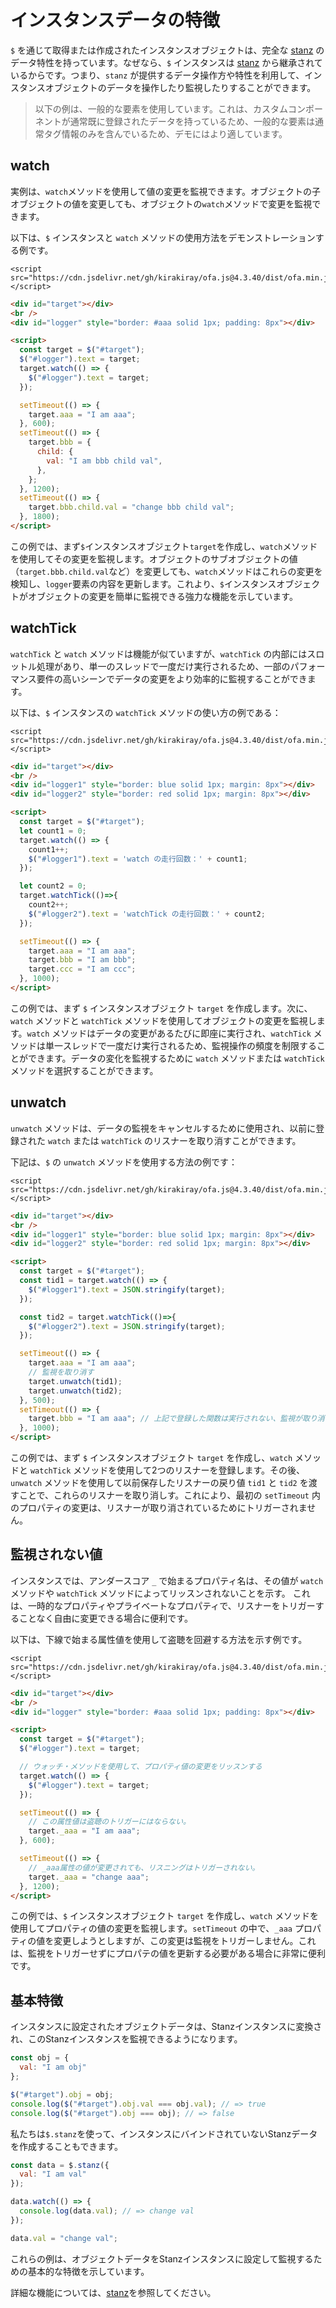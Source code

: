 # インスタンスデータの特徴

`$` を通じて取得または作成されたインスタンスオブジェクトは、完全な [stanz](https://github.com/kirakiray/stanz) のデータ特性を持っています。なぜなら、`$` インスタンスは [stanz](https://github.com/kirakiray/stanz) から継承されているからです。つまり、`stanz` が提供するデータ操作方や特性を利用して、インスタンスオブジェクトのデータを操作したり監視したりすることができます。

> 以下の例は、一般的な要素を使用しています。これは、カスタムコンポーネントが通常既に登録されたデータを持っているため、一般的な要素は通常タグ情報のみを含んでいるため、デモにはより適しています。

## watch

実例は、`watch`メソッドを使用して値の変更を監視できます。オブジェクトの子オブジェクトの値を変更しても、オブジェクトの`watch`メソッドで変更を監視できます。

以下は、`$` インスタンスと `watch` メソッドの使用方法をデモンストレーションする例です。

<html-viewer>

```
<script src="https://cdn.jsdelivr.net/gh/kirakiray/ofa.js@4.3.40/dist/ofa.min.js"></script>
```

```html
<div id="target"></div>
<br />
<div id="logger" style="border: #aaa solid 1px; padding: 8px"></div>

<script>
  const target = $("#target");
  $("#logger").text = target;
  target.watch(() => {
    $("#logger").text = target;
  });

  setTimeout(() => {
    target.aaa = "I am aaa";
  }, 600);
  setTimeout(() => {
    target.bbb = {
      child: {
        val: "I am bbb child val",
      },
    };
  }, 1200);
  setTimeout(() => {
    target.bbb.child.val = "change bbb child val";
  }, 1800);
</script>
```

</html-viewer>

この例では、まず`$`インスタンスオブジェクト`target`を作成し、`watch`メソッドを使用してその変更を監視します。オブジェクトのサブオブジェクトの値（`target.bbb.child.val`など）を変更しても、`watch`メソッドはこれらの変更を検知し、`logger`要素の内容を更新します。これより、`$`インスタンスオブジェクトがオブジェクトの変更を簡単に監視できる強力な機能を示しています。

## watchTick

`watchTick` と `watch` メソッドは機能が似ていますが、`watchTick` の内部にはスロットル処理があり、単一のスレッドで一度だけ実行されるため、一部のパフォーマンス要件の高いシーンでデータの変更をより効率的に監視することができます。

以下は、`$` インスタンスの `watchTick` メソッドの使い方の例である：

<html-viewer>

```
<script src="https://cdn.jsdelivr.net/gh/kirakiray/ofa.js@4.3.40/dist/ofa.min.js"></script>
```

```html
<div id="target"></div>
<br />
<div id="logger1" style="border: blue solid 1px; margin: 8px"></div>
<div id="logger2" style="border: red solid 1px; margin: 8px"></div>

<script>
  const target = $("#target");
  let count1 = 0;
  target.watch(() => {
    count1++;
    $("#logger1").text = 'watch の走行回数：' + count1;
  });

  let count2 = 0;
  target.watchTick(()=>{
    count2++;
    $("#logger2").text = 'watchTick の走行回数：' + count2;
  });

  setTimeout(() => {
    target.aaa = "I am aaa";
    target.bbb = "I am bbb";
    target.ccc = "I am ccc";
  }, 1000);
</script>
```

</html-viewer>

この例では、まず `$` インスタンスオブジェクト `target` を作成します。次に、`watch` メソッドと `watchTick` メソッドを使用してオブジェクトの変更を監視します。`watch` メソッドはデータの変更があるたびに即座に実行され、`watchTick` メソッドは単一スレッドで一度だけ実行されるため、監視操作の頻度を制限することができます。データの変化を監視するために `watch` メソッドまたは `watchTick` メソッドを選択することができます。

## unwatch

`unwatch` メソッドは、データの監視をキャンセルするために使用され、以前に登録された `watch` または `watchTick` のリスナーを取り消すことができます。

下記は、`$` の `unwatch` メソッドを使用する方法の例です：

<html-viewer>

```
<script src="https://cdn.jsdelivr.net/gh/kirakiray/ofa.js@4.3.40/dist/ofa.min.js"></script>
```

```html
<div id="target"></div>
<br />
<div id="logger1" style="border: blue solid 1px; margin: 8px"></div>
<div id="logger2" style="border: red solid 1px; margin: 8px"></div>

<script>
  const target = $("#target");
  const tid1 = target.watch(() => {
    $("#logger1").text = JSON.stringify(target);
  });

  const tid2 = target.watchTick(()=>{
    $("#logger2").text = JSON.stringify(target);
  });

  setTimeout(() => {
    target.aaa = "I am aaa";
    // 監視を取り消す
    target.unwatch(tid1);
    target.unwatch(tid2);
  }, 500);
  setTimeout(() => {
    target.bbb = "I am aaa"; // 上記で登録した関数は実行されない、監視が取り消されているため
  }, 1000);
</script>
```

</html-viewer>

この例では、まず `$` インスタンスオブジェクト `target` を作成し、`watch` メソッドと `watchTick` メソッドを使用して2つのリスナーを登録します。その後、`unwatch` メソッドを使用して以前保存したリスナーの戻り値 `tid1` と `tid2` を渡すことで、これらのリスナーを取り消しす。これにより、最初の `setTimeout` 内のプロパティの変更は、リスナーが取り消されているためにトリガーされません。

## 監視されない値

インスタンスでは、アンダースコア `_` で始まるプロパティ名は、その値が `watch` メソッドや `watchTick` メソッドによってリッスンされないことを示す。 これは、一時的なプロパティやプライベートなプロパティで、リスナーをトリガーすることなく自由に変更できる場合に便利です。

以下は、下線で始まる属性値を使用して盗聴を回避する方法を示す例です。

<html-viewer>

```
<script src="https://cdn.jsdelivr.net/gh/kirakiray/ofa.js@4.3.40/dist/ofa.min.js"></script>
```

```html
<div id="target"></div>
<br />
<div id="logger" style="border: #aaa solid 1px; padding: 8px"></div>

<script>
  const target = $("#target");
  $("#logger").text = target;

  // ウォッチ・メソッドを使用して、プロパティ値の変更をリッスンする
  target.watch(() => {
    $("#logger").text = target;
  });

  setTimeout(() => {
    // この属性値は盗聴のトリガーにはならない。
    target._aaa = "I am aaa";
  }, 600);

  setTimeout(() => {
    // _aaa属性の値が変更されても、リスニングはトリガーされない。
    target._aaa = "change aaa";
  }, 1200);
</script>
```

</html-viewer>

この例では、`$` インスタンスオブジェクト `target` を作成し、`watch` メソッドを使用してプロパティの値の変更を監視します。`setTimeout` の中で、`_aaa` プロパティの値を変更しようとしますが、この変更は監視をトリガーしません。これは、監視をトリガーせずにプロパテの値を更新する必要がある場合に非常に便利です。

## 基本特徴

インスタンスに設定されたオブジェクトデータは、Stanzインスタンスに変換され、このStanzインスタンスを監視できるようになります。

```javascript
const obj = {
  val: "I am obj"
};

$("#target").obj = obj;
console.log($("#target").obj.val === obj.val); // => true
console.log($("#target").obj === obj); // => false
```

私たちは`$.stanz`を使って、インスタンスにバインドされていないStanzデータを作成することもできます。

```javascript
const data = $.stanz({
  val: "I am val"
});

data.watch(() => {
  console.log(data.val); // => change val
});

data.val = "change val";
```

これらの例は、オブジェクトデータをStanzインスタンスに設定して監視するための基本的な特徴を示しています。

詳細な機能については、[stanz](https://github.com/kirakiray/stanz)を参照してください。